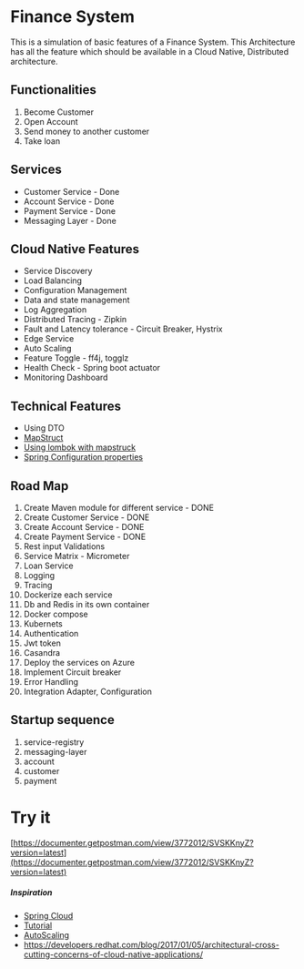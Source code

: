 # Finance System

This is a simulation of basic features of a Finance System.
This Architecture has all the feature which should be available in a Cloud Native, Distributed architecture. 

## Functionalities
1. Become Customer
2. Open Account
3. Send money to another customer
4. Take loan

## Services
* Customer Service - Done
* Account Service - Done
* Payment Service - Done
* Messaging Layer - Done


## Cloud Native Features
* Service Discovery
* Load Balancing
* Configuration Management
* Data and state management
* Log Aggregation
* Distributed Tracing - Zipkin
* Fault and Latency tolerance - Circuit Breaker, Hystrix
* Edge Service
* Auto Scaling
* Feature Toggle - ff4j, togglz
* Health Check - Spring boot actuator
* Monitoring Dashboard

## Technical Features
* Using DTO
* [MapStruct](https://www.baeldung.com/mapstruct)
* [Using lombok with mapstruck](https://stackoverflow.com/questions/47676369/mapstruct-and-lombok-not-working-togather)
* [Spring Configuration properties](https://www.baeldung.com/configuration-properties-in-spring-boot)

## Road Map
1. Create Maven module for different service - DONE
2. Create Customer Service - DONE
3. Create Account Service - DONE
4. Create Payment Service - DONE
5. Rest input Validations
6. Service Matrix - Micrometer
7. Loan Service
8. Logging
9. Tracing
10. Dockerize each service
11. Db and Redis in its own container
12. Docker compose
13. Kubernets
14. Authentication
15. Jwt token
16. Casandra
17. Deploy the services on Azure
18. Implement Circuit breaker
19. Error Handling
20. Integration Adapter, Configuration

## Startup sequence
1. service-registry
2. messaging-layer
2. account
3. customer
4. payment

# Try it
[https://documenter.getpostman.com/view/3772012/SVSKKnyZ?version=latest](https://documenter.getpostman.com/view/3772012/SVSKKnyZ?version=latest)


##### Inspiration
* [Spring Cloud](http://spring.io/projects/spring-cloud)
* [Tutorial](https://www.devglan.com/spring-cloud/spring-cloud-tutorial)
* [AutoScaling](https://dzone.com/articles/spring-boot-autoscaler)
* https://developers.redhat.com/blog/2017/01/05/architectural-cross-cutting-concerns-of-cloud-native-applications/


